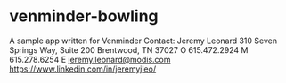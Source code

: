 # venminder-bowling
A sample app written for Venminder 
Contact: Jeremy Leonard
310 Seven Springs Way, Suite 200
Brentwood, TN 37027
O  615.472.2924
M  615.278.6254
E  jeremy.leonard@modis.com
https://www.linkedin.com/in/jeremyjleo/